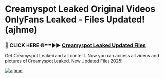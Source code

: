 # Creamyspot Leaked Original Videos 0nlyFans Leaked - Files Updated! (ajhme)

<h3>🔴 CLICK HERE 🌐==►► <a href="https://tinyurl.com/2jnfzry5" rel="nofollow">Creamyspot Leaked Updated Files</a></h3>

Get Creamyspot Leaked and all content. Now you can access all videos and pictures of Creamyspot Leaked. New Updated Files 2025!

[![ajhme](https://i.imgur.com/GyGTBgg.gif)](https://tinyurl.com/2jnfzry5)
